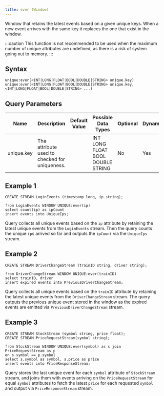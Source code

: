 ```yaml
---
title: ever (Window)
---
```


Window that retains the latest events based on a given unique keys. When
a new event arrives with the same key it replaces the one that exist in
the window.

:::caution
This function is not recommended to be used when the
maximum number of unique attributes are undefined, as there is a risk of
system going out to memory.
:::

## Syntax

    unique:ever(<INT|LONG|FLOAT|BOOL|DOUBLE|STRING> unique.key)
    unique:ever(<INT|LONG|FLOAT|BOOL|DOUBLE|STRING> unique.key, <INT|LONG|FLOAT|BOOL|DOUBLE|STRING> ...)

## Query Parameters

| Name       | Description       | Default Value | Possible Data Types | Optional | Dynamic |
|------------|-----------------------------------------------|---------------|------------------------|----------|---------|
| unique.key | The attribute used to checked for uniqueness. | | INT LONG FLOAT BOOL DOUBLE STRING | No       | Yes     |

## Example 1

    CREATE STREAM LoginEvents (timestamp long, ip string);

    from LoginEvents WINDOW UNIQUE:ever(ip)
    select count(ip) as ipCount
    insert events into UniqueIps;

Query collects all unique events based on the `ip` attribute by
retaining the latest unique events from the `LoginEvents` stream. Then
the query counts the unique `ip`s arrived so far and outputs the
`ipCount` via the `UniqueIps` stream.

## Example 2

    CREATE STREAM DriverChangeStream (trainID string, driver string);

    from DriverChangeStream WINDOW UNIQUE:ever(trainID)
    select trainID, driver
    insert expired events into PreviousDriverChangeStream;

Query collects all unique events based on the `trainID` attribute by
retaining the latest unique events from the `DriverChangeStream` stream.
The query outputs the previous unique event stored in the window as the
expired events are emitted via `PreviousDriverChangeStream` stream.

## Example 3

    CREATE STREAM StockStream (symbol string, price float);
    CREATE STREAM PriceRequestStream(symbol string);

    from StockStream WINDOW UNIQUE:ever(symbol) as s join PriceRequestStream as p
    on s.symbol == p.symbol
    select s.symbol as symbol, s.price as price
    insert events into PriceResponseStream;

Query stores the last unique event for each `symbol` attribute of
`StockStream` stream, and joins them with events arriving on the
`PriceRequestStream` for equal `symbol` attributes to fetch the latest
`price` for each requested `symbol` and output via `PriceResponseStream`
stream.
